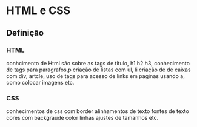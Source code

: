 # HTML e CSS
 ## Definição


 ### HTML
conhcimento de Html são sobre as tags de titulo, h1 h2 h3, conhecimento de tags para paragrafos,p
criação de listas com ul, li criação de de caixas com div, artcle, uso de tags para acesso de links em paginas usando a, como colocar imagens etc.

### CSS
conhecimentos de css
com border alinhamentos de texto fontes de texto
cores com backgraude color
linhas ajustes de tamanhos etc.
